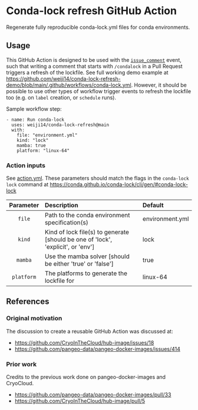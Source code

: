 # Conda-lock refresh GitHub Action

Regenerate fully reproducible conda-lock.yml files for conda environments.

## Usage

This GitHub Action is designed to be used with the
[`issue_comment`](https://docs.github.com/en/actions/using-workflows/events-that-trigger-workflows#issue_comment)
event, such that writing a comment that starts with `/condalock` in a Pull
Request triggers a refresh of the lockfile. See full working demo example at
https://github.com/weiji14/conda-lock-refresh-demo/blob/main/.github/workflows/conda-lock.yml.
However, it should be possible to use other types of workflow trigger events to
refresh the lockfile too (e.g. on `label` creation, or `schedule` runs).

Sample workflow step:

```
- name: Run conda-lock
  uses: weiji14/conda-lock-refresh@main
  with:
    file: "environment.yml"
    kind: "lock"
    mamba: true
    platform: "linux-64"
```

### Action inputs

See [action.yml](./action.yml).
These parameters should match the flags in the `conda-lock lock` command at
https://conda.github.io/conda-lock/cli/gen/#conda-lock-lock

| Parameter | Description | Default |
|:--:|:--|:--|
| `file` | Path to the conda environment specification(s) | environment.yml |
| `kind` | Kind of lock file(s) to generate [should be one of 'lock', 'explicit', or 'env'] | lock |
| `mamba` | Use the mamba solver [should be either 'true' or 'false'] | true |
| `platform` | The platforms to generate the lockfile for | linux-64 |


## References

### Original motivation

The discussion to create a reusable GitHub Action was discussed at:
- https://github.com/CryoInTheCloud/hub-image/issues/18
- https://github.com/pangeo-data/pangeo-docker-images/issues/414

### Prior work

Credits to the previous work done on pangeo-docker-images and CryoCloud.
- https://github.com/pangeo-data/pangeo-docker-images/pull/33
- https://github.com/CryoInTheCloud/hub-image/pull/5
